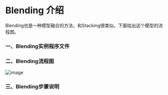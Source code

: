 # Blending 介绍

Blending也是一种模型融合的方法，和Stacking很类似。下面给出这个模型的流程图。

### 一、Blending实例程序文件


### 二、Blending流程图

  ![image](https://github.com/Anfany/Machine-Learning-for-Beginner-by-Python3/blob/master/Blending/blend.png)




### 三、Blending步骤说明




